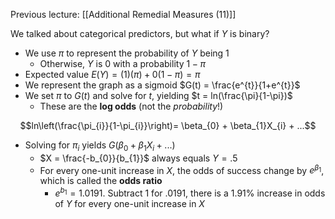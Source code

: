 Previous lecture: [[Additional Remedial Measures (11)]]


We talked about categorical predictors, but what if $Y$ is binary?
- We use $\pi$ to represent the probability of $Y$ being 1
	- Otherwise, $Y$ is 0 with a probability $1-\pi$
- Expected value $E(Y) = (1)(\pi) + 0(1-\pi) = \pi$
- We represent the graph as a sigmoid $G(t) = \frac{e^{t}}{1+e^{t}}$
- We set $\pi$ to $G(t)$ and solve for $t$, yielding $t = ln(\frac{\pi}{1-\pi})$
	- These are the **log odds** (not the *probability*!)


$$ln\left(\frac{\pi_{i}}{1-\pi_{i}}\right)= \beta_{0} + \beta_{1}X_{i} + ...$$
- Solving for $\pi_{i}$ yields $G(\beta_{0}+\beta_{1}X_{i}+...)$
	- $X = \frac{-b_{0}}{b_{1}}$ always equals $Y = .5$
	- For every one-unit increase in $X$, the odds of success change by $e^{\beta_{1}}$, which is called the **odds ratio**
		- $e^{b_{1}}= 1.0191$. Subtract 1 for $.0191$, there is a $1.91\%$ increase in odds of $Y$ for every one-unit increase in $X$